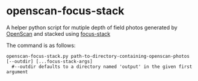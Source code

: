# openscan-focus-stack
A helper python script for mutiple depth of field photos generated by [OpenScan](https://github.com/OpenScan-org) and stacked using [focus-stack](https://github.com/PetteriAimonen/focus-stack)

The command is as follows:

```
openscan-focus-stack.py path-to-directory-containing-openscan-photos [--outdir] [...focus-stack-args] 
  #--outdir defaults to a directory named 'output' in the given first argument
```
